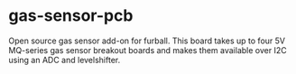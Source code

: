 # gas-sensor-pcb
Open source gas sensor add-on for furball. This board takes up to four 5V MQ-series gas sensor breakout boards and makes them available over I2C using an ADC and levelshifter.
